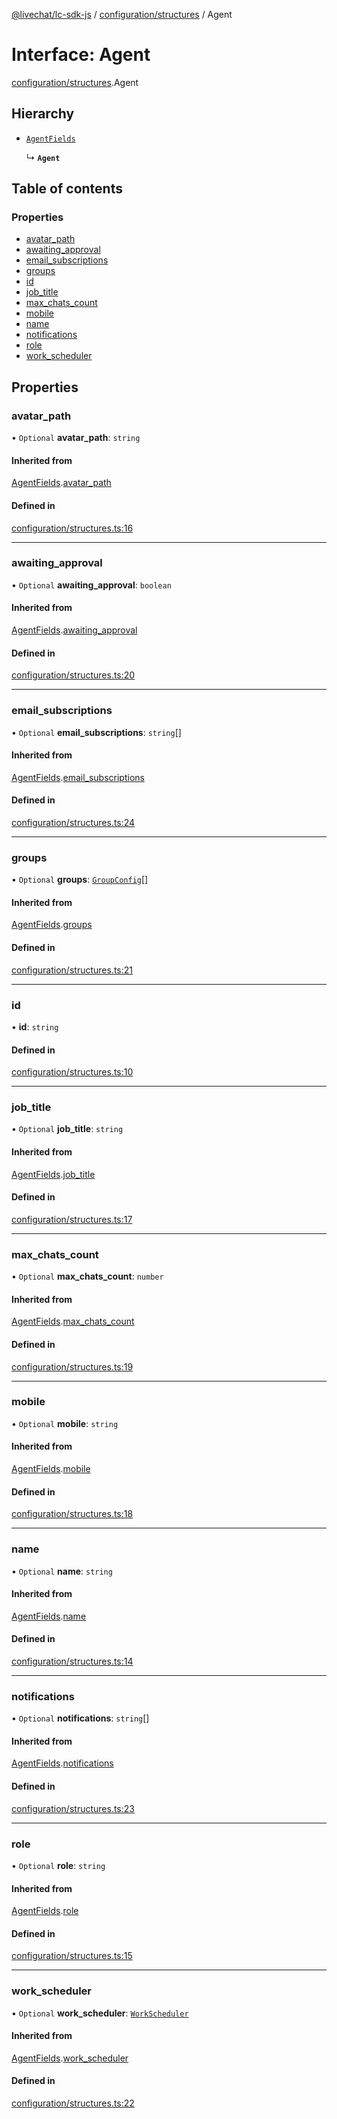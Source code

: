 [@livechat/lc-sdk-js](../README.md) / [configuration/structures](../modules/configuration_structures.md) / Agent

# Interface: Agent

[configuration/structures](../modules/configuration_structures.md).Agent

## Hierarchy

- [`AgentFields`](configuration_structures.AgentFields.md)

  ↳ **`Agent`**

## Table of contents

### Properties

- [avatar\_path](configuration_structures.Agent.md#avatar_path)
- [awaiting\_approval](configuration_structures.Agent.md#awaiting_approval)
- [email\_subscriptions](configuration_structures.Agent.md#email_subscriptions)
- [groups](configuration_structures.Agent.md#groups)
- [id](configuration_structures.Agent.md#id)
- [job\_title](configuration_structures.Agent.md#job_title)
- [max\_chats\_count](configuration_structures.Agent.md#max_chats_count)
- [mobile](configuration_structures.Agent.md#mobile)
- [name](configuration_structures.Agent.md#name)
- [notifications](configuration_structures.Agent.md#notifications)
- [role](configuration_structures.Agent.md#role)
- [work\_scheduler](configuration_structures.Agent.md#work_scheduler)

## Properties

### avatar\_path

• `Optional` **avatar\_path**: `string`

#### Inherited from

[AgentFields](configuration_structures.AgentFields.md).[avatar_path](configuration_structures.AgentFields.md#avatar_path)

#### Defined in

[configuration/structures.ts:16](https://github.com/livechat/lc-sdk-js/blob/951da85/src/configuration/structures.ts#L16)

___

### awaiting\_approval

• `Optional` **awaiting\_approval**: `boolean`

#### Inherited from

[AgentFields](configuration_structures.AgentFields.md).[awaiting_approval](configuration_structures.AgentFields.md#awaiting_approval)

#### Defined in

[configuration/structures.ts:20](https://github.com/livechat/lc-sdk-js/blob/951da85/src/configuration/structures.ts#L20)

___

### email\_subscriptions

• `Optional` **email\_subscriptions**: `string`[]

#### Inherited from

[AgentFields](configuration_structures.AgentFields.md).[email_subscriptions](configuration_structures.AgentFields.md#email_subscriptions)

#### Defined in

[configuration/structures.ts:24](https://github.com/livechat/lc-sdk-js/blob/951da85/src/configuration/structures.ts#L24)

___

### groups

• `Optional` **groups**: [`GroupConfig`](configuration_structures.GroupConfig.md)[]

#### Inherited from

[AgentFields](configuration_structures.AgentFields.md).[groups](configuration_structures.AgentFields.md#groups)

#### Defined in

[configuration/structures.ts:21](https://github.com/livechat/lc-sdk-js/blob/951da85/src/configuration/structures.ts#L21)

___

### id

• **id**: `string`

#### Defined in

[configuration/structures.ts:10](https://github.com/livechat/lc-sdk-js/blob/951da85/src/configuration/structures.ts#L10)

___

### job\_title

• `Optional` **job\_title**: `string`

#### Inherited from

[AgentFields](configuration_structures.AgentFields.md).[job_title](configuration_structures.AgentFields.md#job_title)

#### Defined in

[configuration/structures.ts:17](https://github.com/livechat/lc-sdk-js/blob/951da85/src/configuration/structures.ts#L17)

___

### max\_chats\_count

• `Optional` **max\_chats\_count**: `number`

#### Inherited from

[AgentFields](configuration_structures.AgentFields.md).[max_chats_count](configuration_structures.AgentFields.md#max_chats_count)

#### Defined in

[configuration/structures.ts:19](https://github.com/livechat/lc-sdk-js/blob/951da85/src/configuration/structures.ts#L19)

___

### mobile

• `Optional` **mobile**: `string`

#### Inherited from

[AgentFields](configuration_structures.AgentFields.md).[mobile](configuration_structures.AgentFields.md#mobile)

#### Defined in

[configuration/structures.ts:18](https://github.com/livechat/lc-sdk-js/blob/951da85/src/configuration/structures.ts#L18)

___

### name

• `Optional` **name**: `string`

#### Inherited from

[AgentFields](configuration_structures.AgentFields.md).[name](configuration_structures.AgentFields.md#name)

#### Defined in

[configuration/structures.ts:14](https://github.com/livechat/lc-sdk-js/blob/951da85/src/configuration/structures.ts#L14)

___

### notifications

• `Optional` **notifications**: `string`[]

#### Inherited from

[AgentFields](configuration_structures.AgentFields.md).[notifications](configuration_structures.AgentFields.md#notifications)

#### Defined in

[configuration/structures.ts:23](https://github.com/livechat/lc-sdk-js/blob/951da85/src/configuration/structures.ts#L23)

___

### role

• `Optional` **role**: `string`

#### Inherited from

[AgentFields](configuration_structures.AgentFields.md).[role](configuration_structures.AgentFields.md#role)

#### Defined in

[configuration/structures.ts:15](https://github.com/livechat/lc-sdk-js/blob/951da85/src/configuration/structures.ts#L15)

___

### work\_scheduler

• `Optional` **work\_scheduler**: [`WorkScheduler`](configuration_structures.WorkScheduler.md)

#### Inherited from

[AgentFields](configuration_structures.AgentFields.md).[work_scheduler](configuration_structures.AgentFields.md#work_scheduler)

#### Defined in

[configuration/structures.ts:22](https://github.com/livechat/lc-sdk-js/blob/951da85/src/configuration/structures.ts#L22)

